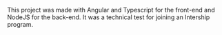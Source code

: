 This project was made with Angular and Typescript for the front-end and NodeJS for the back-end. It was a technical test for joining an Intership program.
